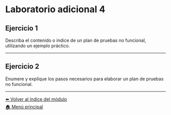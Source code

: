 # Laboratorio adicional 4

## Ejercicio 1

Describa el contenido o índice de un plan de pruebas no funcional, utilizando un ejemplo práctico.

---

## Ejercicio 2

Enumere y explique los pasos necesarios para elaborar un plan de pruebas no funcional.

---

[⬅️ Volver al índice del módulo](../modulo5_pruebas_no_funcionales.md)  
[🏠 Menú principal](../README.md)
